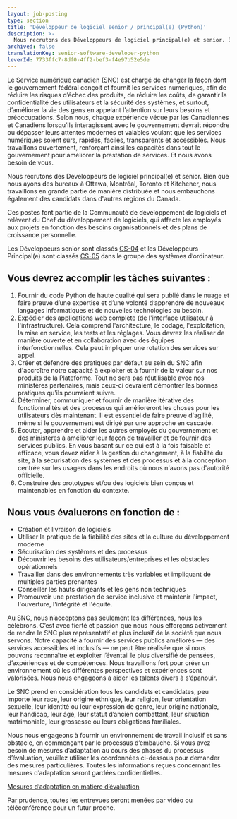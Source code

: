 ```yaml
---
layout: job-posting
type: section
title: 'Développeur de logiciel senior / principal(e) (Python)'
description: >-
  Nous recrutons des Développeurs de logiciel principal(e) et senior. Bien que nous ayons des bureaux à Ottawa, Montréal, Toronto et Kitchener, nous travaillons en grande partie de manière distribuée et nous embauchons également des candidats dans d'autres régions du Canada.
archived: false
translationKey: senior-software-developer-python
leverId: 7733ffc7-8df0-4ff2-bef3-f4e97b52e5de
---
```


Le Service numérique canadien (SNC) est chargé de changer la façon dont le gouvernement fédéral conçoit et fournit les services numériques, afin de réduire les risques d’échec des produits, de réduire les coûts, de garantir la confidentialité des utilisateurs et la sécurité des systèmes, et surtout, d’améliorer la vie des gens en appelant l’attention sur leurs besoins et préoccupations. Selon nous, chaque expérience vécue par les Canadiennes et Canadiens lorsqu’ils interagissent avec le gouvernement devrait répondre ou dépasser leurs attentes modernes et valables voulant que les services numériques soient sûrs, rapides, faciles, transparents et accessibles. Nous travaillons ouvertement, renforçant ainsi les capacités dans tout le gouvernement pour améliorer la prestation de services. Et nous avons besoin de vous.

Nous recrutons des Développeurs de logiciel principal(e) et senior. Bien que nous ayons des bureaux à Ottawa, Montréal, Toronto et Kitchener, nous travaillons en grande partie de manière distribuée et nous embauchons également des candidats dans d'autres régions du Canada.

Ces postes font partie de la Communauté de développement de logiciels et relèvent du Chef du développement de logiciels, qui affecte les employés aux projets en fonction des besoins organisationnels et des plans de croissance personnelle. 

Les Développeurs senior sont classés [CS-04](https://www.tbs-sct.gc.ca/agreements-conventions/view-visualiser-fra.aspx?id=1#toc12259212260) et les Développeurs Principal(e) sont classés [CS-05](https://www.tbs-sct.gc.ca/agreements-conventions/view-visualiser-fra.aspx?id=1#toc12259212260) dans le groupe des systèmes d’ordinateur.

## Vous devrez accomplir les tâches suivantes :

1. Fournir du code Python de haute qualité qui sera publié dans le nuage et faire preuve d’une expertise et d’une volonté d’apprendre de nouveaux langages informatiques et de nouvelles technologies au besoin.
2. Expédier des applications web complète (de l'interface utilisateur à l'infrastructure). Cela comprend l'architecture, le codage, l'exploitation, la mise en service, les tests et les réglages. Vous devrez les réaliser de manière ouverte et en collaboration avec des équipes interfonctionnelles. Cela peut impliquer une rotation des services sur appel.
3. Créer et défendre des pratiques par défaut au sein du SNC afin d'accroître notre capacité à exploiter et à fournir de la valeur sur nos produits de la Plateforme. Tout ne sera pas réutilisable avec nos ministères partenaires, mais ceux-ci devraient démontrer les bonnes pratiques qu'ils pourraient suivre.
4. Déterminer, communiquer et fournir de manière itérative des fonctionnalités et des processus qui amélioreront les choses pour les utilisateurs dès maintenant. Il est essentiel de faire preuve d'agilité, même si le gouvernement est dirigé par une approche en cascade.
5. Écouter, apprendre et aider les autres employés du gouvernement et des ministères à améliorer leur façon de travailler et de fournir des services publics. En vous basant sur ce qui est à la fois faisable et efficace, vous devez aider à la gestion du changement, à la fiabilité du site, à la sécurisation des systèmes et des processus et à la conception centrée sur les usagers dans les endroits où nous n'avons pas d'autorité officielle.
6. Construire des prototypes et/ou des logiciels bien conçus et maintenables en fonction du contexte. 

## Nous vous évaluerons en fonction de :

* Création et livraison de logiciels
* Utiliser la pratique de la fiabilité des sites et la culture du développement moderne 
* Sécurisation des systèmes et des processus
* Découvrir les besoins des utilisateurs/entreprises et les obstacles opérationnels
* Travailler dans des environnements très variables et impliquant de multiples parties prenantes
* Conseiller les hauts dirigeants et les gens non techniques 
* Promouvoir une prestation de service inclusive et maintenir l'impact, l'ouverture, l'intégrité et l'équité.

Au SNC, nous n’acceptons pas seulement les différences, nous les célébrons. C’est avec fierté et passion que nous nous efforçons activement de rendre le SNC plus représentatif et plus inclusif de la société que nous servons. Notre capacité à fournir des services publics améliorés — des services accessibles et inclusifs — ne peut être réalisée que si nous pouvons reconnaître et exploiter l’éventail le plus diversifié de pensées, d’expériences et de compétences. Nous travaillons fort pour créer un environnement où les différentes perspectives et expériences sont valorisées. Nous nous engageons à aider les talents divers à s’épanouir.

Le SNC prend en considération tous les candidats et candidates, peu importe leur race, leur origine ethnique, leur religion, leur orientation sexuelle, leur identité ou leur expression de genre, leur origine nationale, leur handicap, leur âge, leur statut d’ancien combattant, leur situation matrimoniale, leur grossesse ou leurs obligations familiales. 

Nous nous engageons à fournir un environnement de travail inclusif et sans obstacle, en commençant par le processus d’embauche. Si vous avez besoin de mesures d’adaptation au cours des phases du processus d’évaluation, veuillez utiliser les coordonnées ci-dessous pour demander des mesures particulières. Toutes les informations reçues concernant les mesures d’adaptation seront gardées confidentielles.

[Mesures d’adaptation en matière d’évaluation](https://www.canada.ca/fr/commission-fonction-publique/services/mesures-d-adaptation-matiere-evaluation.html)

Par prudence, toutes les entrevues seront menées par vidéo ou téléconférence pour un futur proche.
